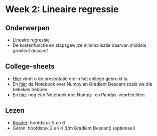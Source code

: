 # Week 2: Lineaire regressie

## Onderwerpen

* Lineaire regressie
* De kostenfunctie en stapsgewijze minimalisatie daarvan middels _gradient descent_

## College-sheets

* [Hier](../lectures/wk2/ML_wk2_Lineaire_regressie.pptx) vindt u de presentatie die in het college gebruikt is.
* En [hier](Gradient_Descent.ipynb) de Notebook over Numpy en Gradient Descent zoals we die bekeken hebben.
* En [hier](../lectures/wk2/livecoding/NumPy.ipynb) nog een Notebook met Numpy- en Pandas-voorbeelden.

## Lezen

* [Reader](../files/Reader%20Machine%20Learning%202.1%20CC%20BY-NC-SA%204.0.pdf): hoofdstuk 5 en 6
* Géron: hoofdstuk 2 en 4 (t/m Gradient Descent) (optioneel)
